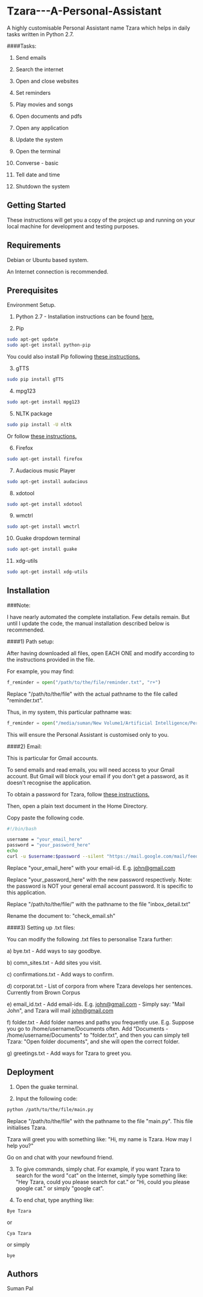 # Tzara---A-Personal-Assistant

A highly customisable Personal Assistant name Tzara which helps in daily tasks written in Python 2.7.

####Tasks:

1. Send emails

2. Search the internet 

3. Open and close websites

4. Set reminders

5. Play movies and songs

6. Open documents and pdfs

7. Open any application

8. Update the system

9. Open the terminal

10. Converse - basic

11. Tell date and time

12. Shutdown the system

## Getting Started

These instructions will get you a copy of the project up and running on your local machine for development and testing purposes.

## Requirements

Debian or Ubuntu based system.

An Internet connection is recommended.

## Prerequisites

Environment Setup.

1) Python 2.7 - Installation instructions can be found [here.](https://www.python.org/downloads/)

2) Pip
```bash
sudo apt-get update
sudo apt-get install python-pip
``` 
You could also install Pip following [these instructions.](https://pip.pypa.io/en/stable/installing/)

3) gTTS
```bash
sudo pip install gTTS
```

4) mpg123
```bash
sudo apt-get install mpg123
```

5) NLTK package
```bash
sudo pip install -U nltk
```
Or follow [these instructions.](http://www.nltk.org/install.html)

6) Firefox
```bash
sudo apt-get install firefox
```

7) Audacious music Player
```bash
sudo apt-get install audacious
```

8) xdotool
```bash
sudo apt-get install xdotool
```

9) wmctrl
```bash
sudo apt-get install wmctrl
```

10) Guake dropdown terminal
```bash
sudo apt-get install guake
```

11) xdg-utils
```bash
sudo apt-get install xdg-utils
```

## Installation

###Note:

I have nearly automated the complete installation. Few details remain. But until I update the code, the manual installation described below is recommended.

####1) Path setup:

After having downloaded all files, open EACH ONE and modify according to the instructions provided in the file. 

For example, you may find:
```python
f_reminder = open("/path/to/the/file/reminder.txt", "r+")
```
Replace "/path/to/the/file" with the actual pathname to the file called "reminder.txt". 

Thus, in my system, this particular pathname was:
```python
f_reminder = open("/media/suman/New Volume1/Artificial Intelligence/Personal Assistant/Text_files/reminder.txt", "r+")
```

This will ensure the Personal Assistant is customised only to you.

####2) Email:

This is particular for Gmail accounts. 

To send emails and read emails, you will need access to your Gmail account. But Gmail will block your email if you don't get a password, as it doesn't recognise the application. 

To obtain a password for Tzara, follow [these instructions.](https://support.google.com/accounts/answer/6010255?hl=en)

Then, open a plain text document in the Home Directory.

Copy paste the following code. 
```bash
#!/bin/bash

username = "your_email_here"
password = "your_password_here"
echo
curl -u $username:$password --silent "https://mail.google.com/mail/feed/atom" > /path/to/the/file/inbox_details.txt
```

Replace "your_email_here" with your email-id. E.g. john@gmail.com

Replace "your_password_here"  with the new password respectively. Note: the password is NOT your general email account password. It is specific to this application.

Replace "/path/to/the/file/" with the pathname to the file "inbox_detail.txt"

Rename the document to: "check_email.sh"

####3) Setting up .txt files:

You can modify the following .txt files to personalise Tzara further:

a) bye.txt - Add ways to say goodbye.

b) comn_sites.txt - Add sites you visit.

c) confirmations.txt - Add ways to confirm.

d) corporat.txt - List of corpora from where Tzara develops her sentences. Currently from Brown Corpus

e) email_id.txt - Add email-ids. E.g. john@gmail.com - Simply say: "Mail John", and Tzara will mail john@gmail.com

f) folder.txt - Add folder names and paths you frequently use. E.g. Suppose you go to /home/username/Documents often. Add "Documents - /home/username/Documents" to "folder.txt", and then you can simply tell Tzara: "Open folder documents", and she will open the correct folder.

g) greetings.txt - Add ways for Tzara to greet you.

## Deployment

1) Open the guake terminal.

2) Input the following code:
```bash
python /path/to/the/file/main.py
```
Replace "/path/to/the/file" with the pathname to the file "main.py". This file initialises Tzara.

Tzara will greet you with something like: "Hi, my name is Tzara. How may I help you?"

Go on and chat with your newfound friend.

3) To give commands, simply chat. For example, if you want Tzara to search for the word "cat" on the Internet, simply type something like: "Hey Tzara, could you please search for cat." or "Hi, could you please google cat." or simply "google cat".

4) To end chat, type anything like:
```
Bye Tzara
```
or 

```
Cya Tzara
```
or simply
```
bye
```

## Authors

Suman Pal

